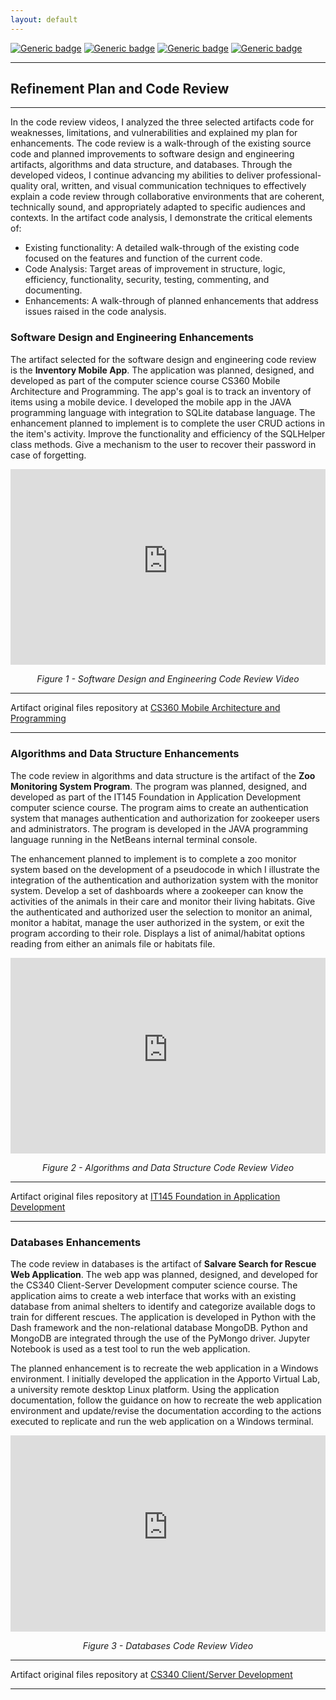 ```yaml
---
layout: default
---
```


[![Generic badge](https://img.shields.io/badge/language-Markdown_\|_HTML-cyan.svg)](https://www.markdownguide.org/) [![Generic badge](https://img.shields.io/badge/collaboration_tool-GitHub_Desktop-purple.svg)](https://desktop.github.com/) [![Generic badge](https://img.shields.io/badge/editor-Markdown_Monster-pink.svg)](https://markdownmonster.west-wind.com/) [![Generic badge](https://img.shields.io/badge/license-MIT-green.svg)](LICENSE)

---

## Refinement Plan and Code Review

---

In the code review videos, I analyzed the three selected artifacts code for weaknesses, limitations, and vulnerabilities and explained my plan for enhancements. The code review is a walk-through of the existing source code and planned improvements to software design and engineering artifacts, algorithms and data structure, and databases. Through the developed videos, I continue advancing my abilities to deliver professional-quality oral, written, and visual communication techniques to effectively explain a code review through collaborative environments that are coherent, technically sound, and appropriately adapted to specific audiences and contexts. In the artifact code analysis, I demonstrate the critical elements of:

* Existing functionality: A detailed walk-through of the existing code focused on the features and function of the current code.
* Code Analysis: Target areas of improvement in structure, logic, efficiency, functionality, security, testing, commenting, and documenting.
* Enhancements: A walk-through of planned enhancements that address issues raised in the code analysis.

### Software Design and Engineering Enhancements

The artifact selected for the software design and engineering code review is the **Inventory Mobile App**. The application was planned, designed, and developed as part of the computer science course CS360 Mobile Architecture and Programming. The app's goal is to track an inventory of items using a mobile device. I developed the mobile app in the JAVA programming language with integration to SQLite database language. The enhancement planned to implement is to complete the user CRUD actions in the item's activity. Improve the functionality and efficiency of the SQLHelper class methods. Give a mechanism to the user to recover their password in case of forgetting.

<div style="text-align: center;">
    <div style="position: relative; padding-bottom: 56.25%; padding-top: 30px; height: 0; overflow: hidden;">
        <iframe style="position: absolute; top: 0; left: 0; width: 100%; height: 100%;" src="https://www.youtube-nocookie.com/embed/_bghpjLhfNQ?rel=0" title="Code Review: Software Design and Engineering Artifact" frameborder="0" allow="accelerometer; autoplay; clipboard-write; encrypted-media; gyroscope; picture-in-picture" allowfullscreen></iframe>
    </div>
    <p><em>Figure 1 - Software Design and Engineering Code Review Video</em></p>
</div>

---

Artifact original files repository at [CS360 Mobile Architecture and Programming](https://github.com/arsari/ePortfolio/tree/main/original/CS360 "Inventory Mobile App Original Repository")

---

### Algorithms and Data Structure Enhancements

The code review in algorithms and data structure is the artifact of the **Zoo Monitoring System Program**. The program was planned, designed, and developed as part of the IT145 Foundation in Application Development computer science course. The program aims to create an authentication system that manages authentication and authorization for zookeeper users and administrators. The program is developed in the JAVA programming language running in the NetBeans internal terminal console.

The enhancement planned to implement is to complete a zoo monitor system based on the development of a pseudocode in which I illustrate the integration of the authentication and authorization system with the monitor system. Develop a set of dashboards where a zookeeper can know the activities of the animals in their care and monitor their living habitats. Give the authenticated and authorized user the selection to monitor an animal, monitor a habitat, manage the user authorized in the system, or exit the program according to their role. Displays a list of animal/habitat options reading from either an animals file or habitats file.

<div style="text-align: center;">
    <div style="position: relative; padding-bottom: 56.25%; padding-top: 30px; height: 0; overflow: hidden;">
        <iframe style="position: absolute; top: 0; left: 0; width: 100%; height: 100%;" src="https://www.youtube-nocookie.com/embed/UvBW0RyhuZw?rel=0" title="Code Review: Algorithms and Data Structure Artifact" frameborder="0" allow="accelerometer; autoplay; clipboard-write; encrypted-media; gyroscope; picture-in-picture" allowfullscreen></iframe>
    </div>
    <p><em>Figure 2 - Algorithms and Data Structure Code Review Video</em></p>
</div>

---

Artifact original files repository at [IT145 Foundation in Application Development](https://github.com/arsari/ePortfolio/tree/main/original/IT145 "Zoo Monitoring System Program Original Repository")

---

### Databases Enhancements

The code review in databases is the artifact of **Salvare Search for Rescue Web Application**. The web app was planned, designed, and developed for the CS340 Client-Server Development computer science course. The application aims to create a web interface that works with an existing database from animal shelters to identify and categorize available dogs to train for different rescues. The application is developed in Python with the Dash framework and the non-relational database MongoDB. Python and MongoDB are integrated through the use of the PyMongo driver. Jupyter Notebook is used as a test tool to run the web application.

The planned enhancement is to recreate the web application in a Windows environment. I initially developed the application in the Apporto Virtual Lab, a university remote desktop Linux platform. Using the application documentation, follow the guidance on how to recreate the web application environment and update/revise the documentation according to the actions executed to replicate and run the web application on a Windows terminal.

<div style="text-align: center;">
    <div style="position: relative; padding-bottom: 56.25%; padding-top: 30px; height: 0; overflow: hidden;">
        <iframe style="position: absolute; top: 0; left: 0; width: 100%; height: 100%;" src="https://www.youtube-nocookie.com/embed/Ct7p3I_X9U0?rel=0" title="Code Review: Databases Artifact" frameborder="0" allow="accelerometer; autoplay; clipboard-write; encrypted-media; gyroscope; picture-in-picture" allowfullscreen></iframe>
    </div>
    <p><em>Figure 3 - Databases Code Review Video</em></p>
</div>

---

Artifact original files repository at [CS340 Client/Server Development](https://github.com/arsari/ePortfolio/tree/main/original/CS340 "Salvare Search for Rescue Web App  Original Repository")

---
